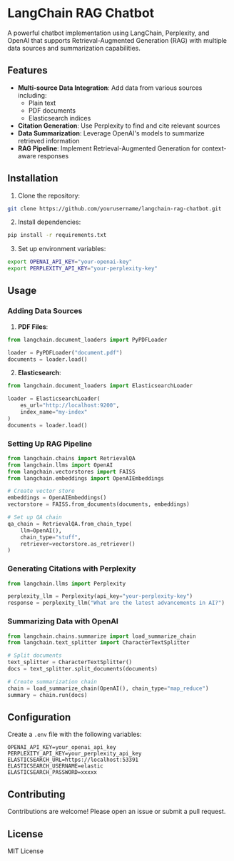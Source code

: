 # LangChain RAG Chatbot

A powerful chatbot implementation using LangChain, Perplexity, and OpenAI that supports Retrieval-Augmented Generation (RAG) with multiple data sources and summarization capabilities.

## Features

- **Multi-source Data Integration**: Add data from various sources including:
  - Plain text
  - PDF documents
  - Elasticsearch indices
- **Citation Generation**: Use Perplexity to find and cite relevant sources
- **Data Summarization**: Leverage OpenAI's models to summarize retrieved information
- **RAG Pipeline**: Implement Retrieval-Augmented Generation for context-aware responses

## Installation

1. Clone the repository:

```bash
git clone https://github.com/yourusername/langchain-rag-chatbot.git
```

2. Install dependencies:

```bash
pip install -r requirements.txt
```

3. Set up environment variables:

```bash
export OPENAI_API_KEY="your-openai-key"
export PERPLEXITY_API_KEY="your-perplexity-key"
```

## Usage

### Adding Data Sources

1. **PDF Files**:

```python
from langchain.document_loaders import PyPDFLoader

loader = PyPDFLoader("document.pdf")
documents = loader.load()
```

2. **Elasticsearch**:

```python
from langchain.document_loaders import ElasticsearchLoader

loader = ElasticsearchLoader(
    es_url="http://localhost:9200",
    index_name="my-index"
)
documents = loader.load()
```

### Setting Up RAG Pipeline

```python
from langchain.chains import RetrievalQA
from langchain.llms import OpenAI
from langchain.vectorstores import FAISS
from langchain.embeddings import OpenAIEmbeddings

# Create vector store
embeddings = OpenAIEmbeddings()
vectorstore = FAISS.from_documents(documents, embeddings)

# Set up QA chain
qa_chain = RetrievalQA.from_chain_type(
    llm=OpenAI(),
    chain_type="stuff",
    retriever=vectorstore.as_retriever()
)
```

### Generating Citations with Perplexity

```python
from langchain.llms import Perplexity

perplexity_llm = Perplexity(api_key="your-perplexity-key")
response = perplexity_llm("What are the latest advancements in AI?")
```

### Summarizing Data with OpenAI

```python
from langchain.chains.summarize import load_summarize_chain
from langchain.text_splitter import CharacterTextSplitter

# Split documents
text_splitter = CharacterTextSplitter()
docs = text_splitter.split_documents(documents)

# Create summarization chain
chain = load_summarize_chain(OpenAI(), chain_type="map_reduce")
summary = chain.run(docs)
```

## Configuration

Create a `.env` file with the following variables:
```
OPENAI_API_KEY=your_openai_api_key
PERPLEXITY_API_KEY=your_perplexity_api_key
ELASTICSEARCH_URL=https://localhost:53391
ELASTICSEARCH_USERNAME=elastic
ELASTICSEARCH_PASSWORD=xxxxx
```

## Contributing

Contributions are welcome! Please open an issue or submit a pull request.

## License

MIT License
